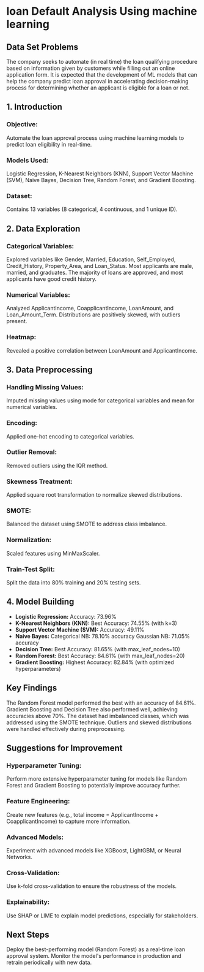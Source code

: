 # loan Default Analysis Using machine learning 
## Data Set Problems 
The company seeks to automate (in real time) the loan qualifying procedure based on information given by customers while filling out an online application form. It is expected that the development of ML models that can help the company predict loan approval in accelerating decision-making process for determining whether an applicant is eligible for a loan or not.
##  1. Introduction

### Objective: 
Automate the loan approval process using machine learning models to predict loan eligibility in real-time.
### Models Used:
Logistic Regression, K-Nearest Neighbors (KNN), Support Vector Machine (SVM), Naive Bayes, Decision Tree, Random Forest, and Gradient Boosting.
### Dataset:
Contains 13 variables (8 categorical, 4 continuous, and 1 unique ID).

## 2. Data Exploration

### Categorical Variables:
Explored variables like Gender, Married, Education, Self_Employed, Credit_History, Property_Area, and Loan_Status.
Most applicants are male, married, and graduates.
The majority of loans are approved, and most applicants have good credit history.
### Numerical Variables: 
Analyzed ApplicantIncome, CoapplicantIncome, LoanAmount, and Loan_Amount_Term.
Distributions are positively skewed, with outliers present.
### Heatmap: 
Revealed a positive correlation between LoanAmount and ApplicantIncome.

## 3. Data Preprocessing
### Handling Missing Values: 
Imputed missing values using mode for categorical variables and mean for numerical variables.
### Encoding: 
Applied one-hot encoding to categorical variables.
### Outlier Removal:
Removed outliers using the IQR method.
### Skewness Treatment:
Applied square root transformation to normalize skewed distributions.
### SMOTE: 
Balanced the dataset using SMOTE to address class imbalance.
### Normalization:
Scaled features using MinMaxScaler.
### Train-Test Split:
Split the data into 80% training and 20% testing sets.

## 4. Model Building
- **Logistic Regression:**
Accuracy: 73.96%
- **K-Nearest Neighbors (KNN):**
Best Accuracy: 74.55% (with k=3)
- **Support Vector Machine (SVM):**
Accuracy: 49.11%
- **Naive Bayes:**
Categorical NB: 78.10% accuracy
Gaussian NB: 71.05% accuracy
- **Decision Tree:**
Best Accuracy: 81.65% (with max_leaf_nodes=10)
- **Random Forest:**
Best Accuracy: 84.61% (with max_leaf_nodes=20)
- **Gradient Boosting:**
Highest Accuracy: 82.84% (with optimized hyperparameters)

## Key Findings
The Random Forest model performed the best with an accuracy of 84.61%.
Gradient Boosting and Decision Tree also performed well, achieving accuracies above 70%.
The dataset had imbalanced classes, which was addressed using the SMOTE technique.
Outliers and skewed distributions were handled effectively during preprocessing.

## Suggestions for Improvement
### Hyperparameter Tuning:
Perform more extensive hyperparameter tuning for models like Random Forest and Gradient Boosting to potentially improve accuracy further.
### Feature Engineering:
Create new features (e.g., total income = ApplicantIncome + CoapplicantIncome) to capture more information.
### Advanced Models:
Experiment with advanced models like XGBoost, LightGBM, or Neural Networks.
### Cross-Validation:
Use k-fold cross-validation to ensure the robustness of the models.
### Explainability:
Use SHAP or LIME to explain model predictions, especially for stakeholders.

## Next Steps
Deploy the best-performing model (Random Forest) as a real-time loan approval system.
Monitor the model's performance in production and retrain periodically with new data.

